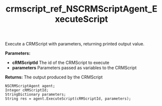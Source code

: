 ﻿---
title: crmscript_ref_NSCRMScriptAgent_ExecuteScript
description: String ExecuteScript(Integer cRMScriptId, StringDictionary parameters)
intellisense: NSCRMScriptAgent.ExecuteScript
keywords: NSCRMScriptAgent,ExecuteScript
so.topic: reference
---

Execute a CRMScript with parameters, returning printed output value.

**Parameters:**
 - **cRMScriptId** The id of the CRMScript to execute
 - **parameters** Parameters passed as variables to the CRMScript

**Returns:** The output produced by the CRMScript

```crmscript
NSCRMScriptAgent agent;
Integer cRMScriptId;
StringDictionary parameters;
String res = agent.ExecuteScript(cRMScriptId, parameters);
```

